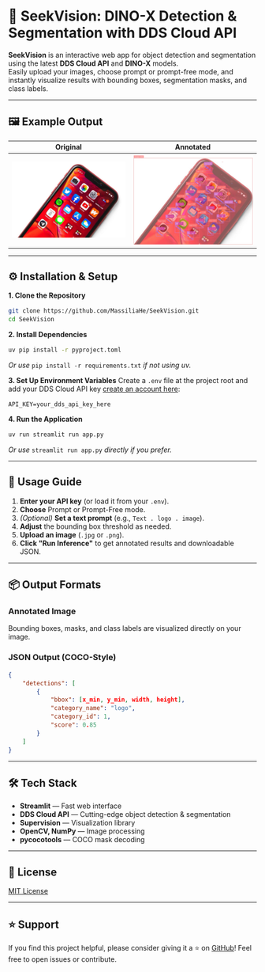 
# 🚀 SeekVision: DINO-X Detection & Segmentation with DDS Cloud API

**SeekVision** is an interactive web app for object detection and segmentation using the latest **DDS Cloud API** and **DINO-X** models.  
Easily upload your images, choose prompt or prompt-free mode, and instantly visualize results with bounding boxes, segmentation masks, and class labels.

---

## 🖼️ Example Output

| Original | Annotated |
| :------: | :-------: |
| ![Original](Assets/iphone-apps-app-store.jpg) | ![Annotated](Assets/iphone-apps-app-store.png) |

---

## ⚙️ Installation & Setup

**1. Clone the Repository**
```bash
git clone https://github.com/MassiliaHe/SeekVision.git
cd SeekVision
````

**2. Install Dependencies**

```bash
uv pip install -r pyproject.toml
```

*Or use* `pip install -r requirements.txt` *if not using uv.*

**3. Set Up Environment Variables**
Create a `.env` file at the project root and add your DDS Cloud API key [create an account here](https://user.deepdataspace.com/login?redirect=https%3A%2F%2Fcloud.deepdataspace.com%2Fapply-token%3Ffrom%3Dsdk):

```env
API_KEY=your_dds_api_key_here
```

**4. Run the Application**

```bash
uv run streamlit run app.py
```

*Or use* `streamlit run app.py` *directly if you prefer.*

---

## 🚦 Usage Guide

1. **Enter your API key** (or load it from your `.env`).
2. **Choose** Prompt or Prompt-Free mode.
3. *(Optional)* **Set a text prompt** (e.g., `Text . logo . image`).
4. **Adjust** the bounding box threshold as needed.
5. **Upload an image** (`.jpg` or `.png`).
6. **Click "Run Inference"** to get annotated results and downloadable JSON.

---

## 📦 Output Formats

### Annotated Image

Bounding boxes, masks, and class labels are visualized directly on your image.

### JSON Output (COCO-Style)

```json
{
    "detections": [
        {
            "bbox": [x_min, y_min, width, height],
            "category_name": "logo",
            "category_id": 1,
            "score": 0.85
        }
    ]
}
```

---

## 🛠 Tech Stack

* **Streamlit** — Fast web interface
* **DDS Cloud API** — Cutting-edge object detection & segmentation
* **Supervision** — Visualization library
* **OpenCV, NumPy** — Image processing
* **pycocotools** — COCO mask decoding

---

## 📄 License

[MIT License](LICENSE)

---

## ⭐️ Support

If you find this project helpful, please consider giving it a ⭐️ on [GitHub](https://github.com/MassiliaHe/SeekVision)!
Feel free to open issues or contribute.
